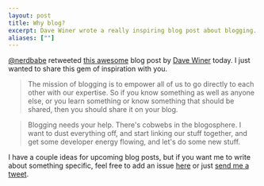 ```yaml
---
layout: post
title: Why blog?
excerpt: Dave Winer wrote a really inspiring blog post about blogging.
aliases: [""]
---
```


[@nerdbabe](https://twitter.com/nerdbabe) retweeted [this awesome](http://scripting.com/2014/03/01/whyBlog.html) blog post by [Dave Winer](https://twitter.com/davewiner) today. I just wanted to share this gem of inspiration with you.

 > The mission of blogging is to empower all of us to go directly to each other with our expertise. So if you know something as well as anyone else, or you learn something or know something that should be shared, then you should share it on your blog.

 > Blogging needs your help. There's cobwebs in the blogosphere. I want to dust everything off, and start linking our stuff together, and get some developer energy flowing, and let's do some new stuff.

I have a couple ideas for upcoming blog posts, but if you want me to write about something specific, feel free to add an issue [here](https://gitlab.com/phansch/phansch-net/issues/new) or just [send me a tweet](http://twitter.com/philhansch).
